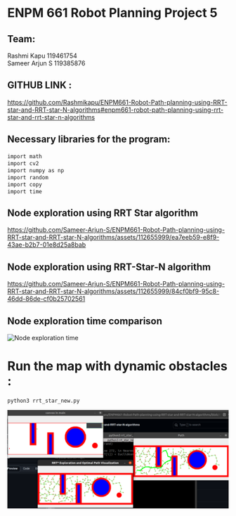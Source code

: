 # ENPM 661 Robot Planning Project 5

## Team:
Rashmi Kapu       119461754      
Sameer Arjun S    119385876      



## GITHUB LINK :

https://github.com/Rashmikapu/ENPM661-Robot-Path-planning-using-RRT-star-and-RRT-star-N-algorithms#enpm661-robot-path-planning-using-rrt-star-and-rrt-star-n-algorithms


## Necessary libraries for the program:
```
import math
import cv2 
import numpy as np
import random
import copy
import time
```
## Node exploration using RRT Star algorithm
https://github.com/Sameer-Arjun-S/ENPM661-Robot-Path-planning-using-RRT-star-and-RRT-star-N-algorithms/assets/112655999/ea7eeb59-e8f9-43ae-b2b7-01e8d25a8bab

## Node exploration using RRT-Star-N algorithm
https://github.com/Sameer-Arjun-S/ENPM661-Robot-Path-planning-using-RRT-star-and-RRT-star-N-algorithms/assets/112655999/84cf0bf9-95c8-46dd-86de-cf0b25702561

## Node exploration time comparison
![Node exploration time](https://github.com/Sameer-Arjun-S/ENPM661-Robot-Path-planning-using-RRT-star-and-RRT-star-N-algorithms/assets/112655999/74067cc2-0cfb-4874-a771-3bb1bc4f36f7)


# Run the map with dynamic obstacles :

```
python3 rrt_star_new.py
```
![Dynamic obstacles](https://github.com/Rashmikapu/ENPM661-Robot-Path-planning-using-RRT-star-and-RRT-star-N-algorithms/blob/main/dynamic_obs.png)



